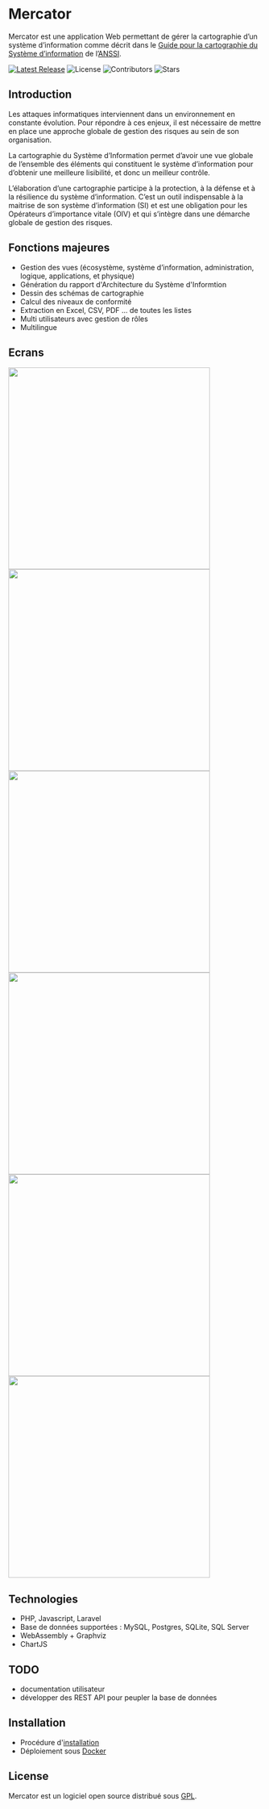 # Mercator

Mercator est une application Web permettant de gérer la cartographie d’un système d’information 
comme décrit dans le [Guide pour la cartographie du Système d’information](https://www.ssi.gouv.fr/guide/cartographie-du-systeme-dinformation/) de l’[ANSSI](https://www.ssi.gouv.fr/). 

[![Latest Release](https://img.shields.io/github/release/dbarzin/mercator.svg?style=flat-square)](https://github.com/dbarzin/mercator/releases/latest)
![License](https://img.shields.io/github/license/dbarzin/mercator.svg?style=flat-square)
![Contributors](https://img.shields.io/github/contributors/dbarzin/mercator.svg?style=flat-square)
![Stars](https://img.shields.io/github/stars/dbarzin/mercator?style=flat-square)

## Introduction

Les attaques informatiques interviennent dans un environnement en constante évolution. 
Pour répondre à ces enjeux, il est nécessaire de mettre en place une approche globale de 
gestion des risques au sein de son organisation. 

La cartographie du Système d’Information permet d’avoir une vue globale de l’ensemble 
des éléments qui constituent le système d’information pour d’obtenir une meilleure lisibilité, 
et donc un meilleur contrôle. 

L’élaboration d’une cartographie participe à la protection, à la défense et à la résilience 
du système d’information. C’est un outil indispensable à la maitrise de son système d’information 
(SI) et est une obligation pour les Opérateurs d’importance vitale (OIV) et qui s’intègre dans une 
démarche globale de gestion des risques.

## Fonctions majeures
- Gestion des vues (écosystème, système d’information, administration, logique, applications, et physique)
- Génération du rapport d'Architecture du Système d'Informtion
- Dessin des schémas de cartographie
- Calcul des niveaux de conformité
- Extraction en Excel, CSV, PDF … de toutes les listes
- Multi utilisateurs avec gestion de rôles
- Multilingue

## Ecrans
[<img src="public/screenshot/mercator1.png" width="400">](public/screenshot/mercator1.png)
[<img src="public/screenshot/mercator2.png" width="400">](public/screenshot/mercator2.png)
[<img src="public/screenshot/mercator3.png" width="400">](public/screenshot/mercator3.png)
[<img src="public/screenshot/mercator4.png" width="400">](public/screenshot/mercator4.png)
[<img src="public/screenshot/mercator5.png" width="400">](public/screenshot/mercator5.png)
[<img src="public/screenshot/mercator6.png" width="400">](public/screenshot/mercator6.png)

## Technologies
- PHP, Javascript, Laravel
- Base de données supportées : MySQL, Postgres, SQLite, SQL Server
- WebAssembly + Graphviz
- ChartJS

## TODO
- documentation utilisateur
- développer des REST API pour peupler la base de données

## Installation

- Procédure d'[installation](https://github.com/dbarzin/mercator/blob/master/INSTALL.md) 
- Déploiement sous [Docker](https://github.com/dbarzin/mercator/blob/master/docker/README.md)

## License

Mercator est un logiciel open source distribué sous [GPL](https://www.gnu.org/licenses/licenses.fr.html).


